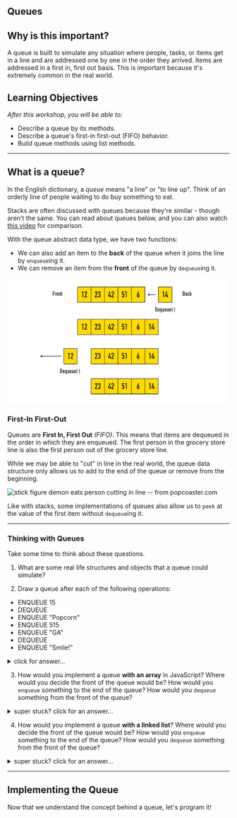 Queues
---


## Why is this important?
<!-- framing the "why" in big-picture/real world examples -->

A queue is built to simulate any situation where people, tasks, or items get in a line and are addressed one by one in the order they arrived. Items are addressed in a first in, first out basis. This is important because it's extremely common in the real world.

## Learning Objectives
<!-- specific/measurable goal for students to achieve -->
*After this workshop, you will be able to:*

- Describe a queue by its methods.
- Describe a queue's first-in first-out (FIFO) behavior.
- Build queue methods using list methods.


------------------------------------------

## What is a queue?

In the English dictionary, a *queue* means "a line" or "to line up". Think of an orderly line of people waiting to do buy something to eat.

Stacks are often discussed with queues because they're similar - though aren't the same. You can read about queues below, and you can also watch [this video](https://www.youtube.com/watch?v=6QS_Cup1YoI) for comparison.

With the queue abstract data type, we have two functions:
* We can also add an item to the **back** of the queue when it joins the line by `enqueue`ing it.
* We can remove an item from the **front** of the queue by `dequeue`ing it.

![stack](./assets/ga_cs_general_8.jpg)

### First-In First-Out

Queues are **First In, First Out** _(FIFO)_. This means that items are dequeued in the order in which they are enqueued. The first person in the grocery store line is also the first person out of the grocery store line.

While we may be able to "cut" in line in the real world, the queue data structure only allows us to add to the end of the queue or remove from the beginning.  

<img src="http://www.rioleo.org/images/static/queuesafety.jpg" alt="stick figure demon eats person cutting in line -- from popcoaster.com" width="400px">

Like with stacks, some implementations of queues also allow us to `peek` at the value of the first item without `dequeue`ing it.

---

### Thinking with Queues

Take some time to think about these questions.

1. What are some real life structures and objects that a queue could simulate?

2.  Draw a queue after each of the following operations:

  * ENQUEUE 15
  * DEQUEUE
  * ENQUEUE "Popcorn"
  * ENQUEUE 515
  * ENQUEUE "GA"
  * DEQUEUE
  * ENQUEUE "Smile!"

  <details>
  <summary>click for answer...</summary>

    `[]` --> ENQUEUE 15 --> `[15]` --> DEQUEUE --> `[]` --> ENQUEUE "Popcorn" --> `["Popcorn"]` --> ENQUEUE 515 --> `["Popcorn", 515]` --> ENQUEUE "GA" --> `["Popcorn", 515, "GA"]` --> DEQUEUE --> `[515, "GA"]` --> ENQUEUE "Smile!" --> `[515, "GA", "Smile!"]`

  </details>



3. How would you implement a queue **with an array** in JavaScript? Where would you decide the front of the queue would be? How would you `enqueue` something to the end of the queue? How would you `dequeue` something from the front of the queue?

 <details><summary>super stuck? click for an answer...</summary>
 > The "front" could be the beginning of the array.  To enqueue, you'd use JavaScript's handy `push` array method. To dequeue, you could use JavaScript's `shift` method, which removes and returns the first element from an array.
 </details>


4. How would you implement a queue **with a linked list**? Where would you decide the front of the queue would be? How would you `enqueue` something to the end of the queue? How would you `dequeue` something from the front of the queue?

 <details><summary>super stuck? click for an answer...</summary>
 > The "front" could be the head of the linked list. The "back" could be the tail. You could enqueue by `append`ing to the tail. You could dequeue by deleting and returning the head node.
 </details>


---


## Implementing the Queue

Now that we understand the concept behind a queue, let's program it!
